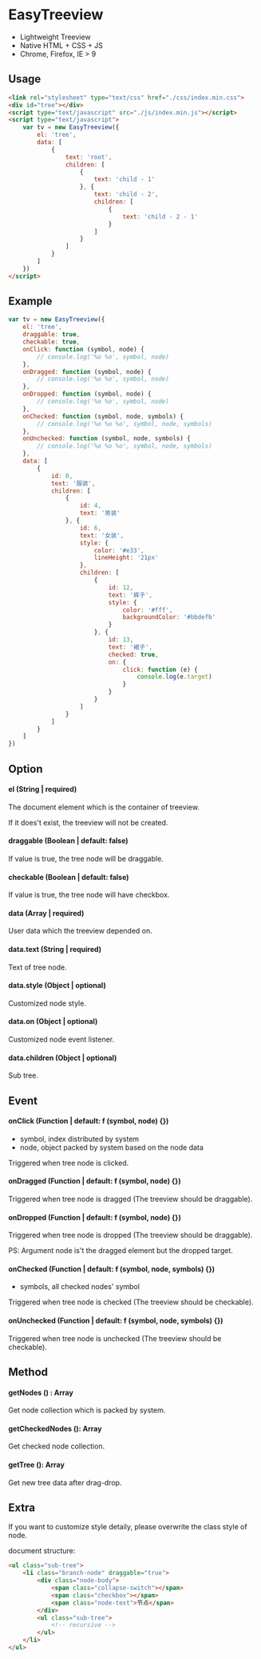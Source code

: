 # EasyTreeview

* Lightweight Treeview
* Native HTML + CSS + JS
* Chrome, Firefox, IE > 9

## Usage

```html
<link rel="stylesheet" type="text/css" href="./css/index.min.css">
<div id="tree"></div>
<script type="text/javascript" src="./js/index.min.js"></script>
<script type="text/javascript">
	var tv = new EasyTreeview({
		el: 'tree',
		data: [
			{
				text: 'root',
				children: [
					{
						text: 'child - 1'
					}, {
						text: 'child - 2',
						children: [
							{
								text: 'child - 2 - 1'
							}
						]
					}
				]
			}
		]
	})
</script>
```

## Example

```js
var tv = new EasyTreeview({
	el: 'tree',
	draggable: true,
	checkable: true,
	onClick: function (symbol, node) {
		// console.log('%o %o', symbol, node)
	},
	onDragged: function (symbol, node) {
		// console.log('%o %o', symbol, node)
	},
	onDropped: function (symbol, node) {
		// console.log('%o %o', symbol, node)
	},
	onChecked: function (symbol, node, symbols) {
		// console.log('%o %o %o', symbol, node, symbols)
	},
	onUnchecked: function (symbol, node, symbols) {
		// console.log('%o %o %o', symbol, node, symbols)
	},
	data: [
		{
			id: 0,
			text: '服装',
			children: [
				{
					id: 4,
					text: '男装'
				}, {
					id: 6,
					text: '女装',
					style: {
						color: '#e33',
						lineHeight: '21px'
					},
					children: [
						{
							id: 12,
							text: '裤子',
							style: {
								color: '#fff',
								backgroundColor: '#bbdefb'
							}
						}, {
							id: 13,
							text: '裙子',
							checked: true,
							on: {
								click: function (e) {
									console.log(e.target)
								}
							}
						}
					]
				}
			]
		}
	]
})
```

## Option

#### el  (String | required)

The document element which is the container of treeview. 

If it does't exist, the treeview will not be created.

#### draggable (Boolean | default: false)

If value is true, the tree node will be draggable.

#### checkable (Boolean | default: false)

If value is true, the tree node will have checkbox. 

#### data (Array | required)

User data which the treeview depended on.

#### data.text (String | required)

Text of tree node.

#### data.style (Object | optional)

Customized node style.

#### data.on (Object | optional)

Customized node event listener.

#### data.children (Object | optional)

Sub tree.

## Event

#### onClick (Function | default: f (symbol, node) {})

- symbol, index distributed by system
- node, object packed by system based on the node data

Triggered when tree node is clicked. 

#### onDragged (Function | default: f (symbol, node) {})

Triggered when tree node is dragged (The treeview should be draggable).

#### onDropped (Function | default: f (symbol, node) {})

Triggered when tree node is dropped (The treeview should be draggable).

PS: Argument node is't the dragged element but the dropped target.

#### onChecked (Function | default: f (symbol, node, symbols) {})

* symbols, all checked nodes' symbol

Triggered when tree node is checked (The treeview should be checkable). 

#### onUnchecked (Function | default: f (symbol, node, symbols) {})

Triggered when tree node is unchecked (The treeview should be checkable).

## Method

#### getNodes () : Array

Get node collection which is packed by system.

#### getCheckedNodes (): Array

Get checked node collection.

#### getTree (): Array

Get new tree data after drag-drop.

## Extra

If you want to customize style detaily, please overwrite the class style of node.

document structure:

```html
<ul class="sub-tree">
	<li class="branch-node" draggable="true">
		<div class="node-body">
			<span class="collapse-switch"></span>
			<span class="checkbox"></span>
			<span class="node-text">节点</span>
		</div>
		<ul class="sub-tree">
			<!-- recursive -->
		</ul>
	</li>
</ul>
```


























